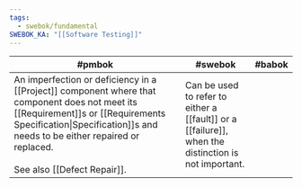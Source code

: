 ```yaml
---
tags:
  - swebok/fundamental
SWEBOK_KA: "[[Software Testing]]"
---
```


| #pmbok                                                                                                                                                                                                                                             | #swebok                                                                                             | #babok |
| -------------------------------------------------------------------------------------------------------------------------------------------------------------------------------------------------------------------------------------------------- | --------------------------------------------------------------------------------------------------- | ------ |
| An imperfection or deficiency in a [[Project]] component where that component does not meet its [[Requirement]]s or [[Requirements Specification\|Specification]]s and needs to be either repaired or replaced.<br><br>See also [[Defect Repair]]. | Can be used to refer to either a [[fault]] or a [[failure]], when the distinction is not important. |        |
